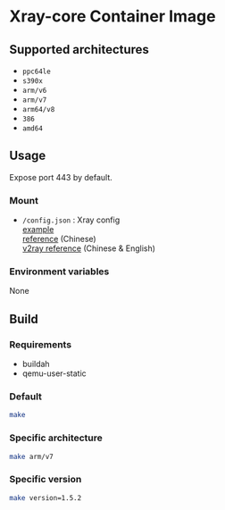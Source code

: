 # Xray-core Container Image

## Supported architectures

- `ppc64le`
- `s390x`
- `arm/v6`
- `arm/v7`
- `arm64/v8`
- `386`
- `amd64`

## Usage

Expose port 443 by default.

### Mount

- `/config.json` : Xray config  
    [example](https://github.com/XTLS/Xray-examples)  
    [reference](https://xtls.github.io/config/) (Chinese)  
    [v2ray reference](https://www.v2fly.org/en_US/config/overview.html) (Chinese & English)  

### Environment variables

None  

## Build

### Requirements

- buildah
- qemu-user-static

### Default

```bash
make
```

### Specific architecture

```bash
make arm/v7
```

### Specific version

```bash
make version=1.5.2
```

